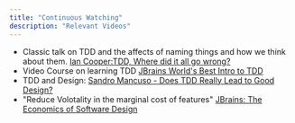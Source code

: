```yaml
---
title: "Continuous Watching"
description: "Relevant Videos"
---
```



- Classic talk on TDD and the affects of naming things and how we think about them. [Ian Cooper:TDD, Where did it all go wrong?](https://vimeo.com/68375232)
- Video Course on learning TDD [JBrains World's Best Intro to TDD](https://online-training.jbrains.ca/courses/wbitdd-01/lectures/133270)
- TDD and Design: [Sandro Mancuso - Does TDD Really Lead to Good Design?](https://www.youtube.com/watch?v=KyFVA4Spcgg)
- "Reduce Volotality in the marginal cost of features" [JBrains: The Economics of Software Design](https://www.youtube.com/watch?v=TQ9rng6YFeY)
